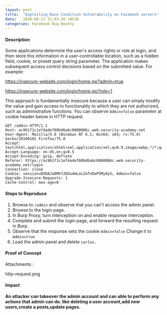 ```yaml
---
layout: post
title:  "Exploiting Race Condition Vulnerability on Facebook servers"
date:   2020-08-23 21:03:36 +0530
categories: Facebook Bug-Bounty
---
```

#### Description

Some applications determine the user's access rights or role at login, and then store this information in a user-controllable location, such as a hidden field, cookie, or preset query string parameter. The application makes subsequent access control decisions based on the submitted value. For example:

https://insecure-website.com/login/home.jsp?admin=true

https://insecure-website.com/login/home.jsp?role=1

This approach is fundamentally insecure because a user can simply modify the value and gain access to functionality to which they are not authorized, such as administrative functions. You can observe `Admin=false` parameter at cookie header below in HTTP request. 

```
GET /admin HTTP/1.1
Host: ac961f1c1ef4adef80bd6a6c0000006c.web-security-academy.net
User-Agent: Mozilla/5.0 (Windows NT 6.1; Win64; x64; rv:75.0) Gecko/20100101 Firefox/75.0
Accept: text/html,application/xhtml+xml,application/xml;q=0.9,image/webp,*/*;q=0.8
Accept-Language: en-US,en;q=0.5
Accept-Encoding: gzip, deflate
Referer: https://ac961f1c1ef4adef80bd6a6c0000006c.web-security-academy.net/login
Connection: close
Cookie: session=DOOAJa8Mkf2EDu4mLoLImfnDaP5My8yS; Admin=false
Upgrade-Insecure-Requests: 1
Cache-Control: max-age=0
```


#### Steps to Reproduce

1. Browse to `/admin` and observe that you can't access the admin panel. 
2. Browse to the login page. 
3. In Burp Proxy, turn interception on and enable response interception.
4. Complete and submit the login page, and forward the resulting request in Burp. 
5. Observe that the response sets the cookie `Admin=false` Change it to `Admin=true` 
6. Load the admin panel and delete `carlos.` 

#### Proof of Concept

Attachments :

http-request.png


#### Impact 

**An attacker can takeover the admin account and can able to perform any actions that admin can do. like deleting a user account,add new users,create a posts,update pages.**
